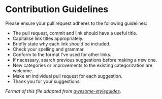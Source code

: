 
# Contribution Guidelines

Please ensure your pull request adheres to the following guidelines:

* The pull request, commit and link should have a useful title.
* Capitalise link titles appropriately.
* Briefly state why each link should be included.
* Check your spelling and grammar.
* Conform to the format I've used for other links.
* If necessary, search previous suggestions before making a new one.
* New categories or improvements to the existing categorization are welcome.
* Make an individual pull request for each suggestion.
* Thank you for your suggestions!

*Format of this file adapted from [awesome-styleguides](https://github.com/RichardLitt/awesome-styleguides/blob/master/contribute.md)*.
